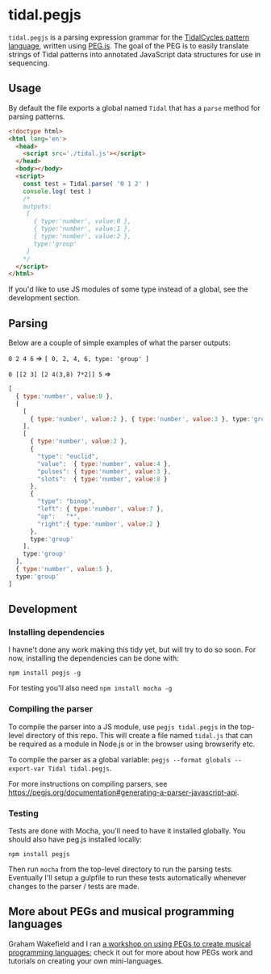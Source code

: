 # tidal.pegjs

`tidal.pegjs` is a parsing expression grammar for the [TidalCycles pattern language](https://tidalcycles.org/patterns.html), written using [PEG.js](http://pegjs.org). The goal of the PEG is to easily translate strings of Tidal patterns into annotated JavaScript data structures for use in sequencing.

## Usage
By default the file exports a global named `Tidal` that has a `parse` method for parsing patterns.

```html
<!doctype html>
<html lang='en'>
  <head>
    <script src='./tidal.js'></script>
  </head>
  <body></body>
  <script>
    const test = Tidal.parse( '0 1 2' )
    console.log( test )
    /*
    outputs:
     [ 
       { type:'number', value:0 },
       { type:'number', value:1 },
       { type:'number', value:2 },
       type:'group'
     ]
    */
  </script>
</html>
```

If you'd like to use JS modules of some type instead of a global, see the development section.

## Parsing
Below are a couple of simple examples of what the parser outputs:

`0 2 4 6` => `[ 0, 2, 4, 6, type: 'group' ]`

`0 [[2 3] [2 4(3,8) 7*2]] 5` =>

```js
[
  { type:'number', value:0 },
  [
    [
      { type:'number', value:2 }, { type:'number', value:3 }, type:'group'
    ],
    [
      { type:'number', value:2 },
      {
        "type": "euclid",
        "value":  { type:'number', value:4 },
        "pulses": { type:'number', value:3 },
        "slots":  { type:'number', value:8 }
      },
      {
        "type": "binop",
        "left": { type:'number', value:7 },
        "op":   "*",
        "right":{ type:'number', value:2 }
      },
      type:'group'
    ],
    type:'group'
  ],
  { type:'number', value:5 },
  type:'group'
]

```

## Development

### Installing dependencies
I havne't done any work making this tidy yet, but will try to do so soon. For now, installing the dependencies can be done with:

```
npm install pegjs -g
```

For testing you'll also need `npm install mocha -g`

### Compiling the parser

To compile the parser into a JS module, use `pegjs tidal.pegjs` in the top-level directory of this repo. This will create a file named `tidal.js` that can be required as a module in Node.js or in the browser using browserify etc.

To compile the parser as a global variable: `pegjs --format globals --export-var Tidal tidal.pegjs`.

For more instructions on compiling parsers, see https://pegjs.org/documentation#generating-a-parser-javascript-api.

### Testing

Tests are done with Mocha, you'll need to have it installed globally. You should also have peg.js installed locally:

`npm install pegjs`

Then run `mocha` from the top-level directory to run the parsing tests. Eventually I'll setup a gulpfile to run these tests automatically whenever changes to the parser / tests are made.

## More about PEGs and musical programming languages
Graham Wakefield and I ran [a workshop on using PEGs to create musical programming languages](http://worldmaking.github.io/workshop_nime_2017/); check it out for more about how PEGs work and tutorials on creating your own mini-languages.
